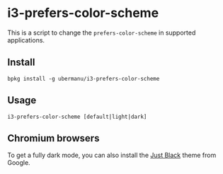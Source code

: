 # i3-prefers-color-scheme

This is a script to change the `prefers-color-scheme` in supported applications.

## Install

    bpkg install -g ubermanu/i3-prefers-color-scheme

## Usage

    i3-prefers-color-scheme [default|light|dark]

## Chromium browsers

To get a fully dark mode, you can also install the [Just Black](https://chrome.google.com/webstore/detail/just-black/aghfnjkcakhmadgdomlmlhhaocbkloab) theme from Google.
